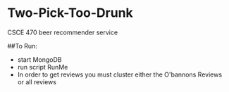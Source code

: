 Two-Pick-Too-Drunk
==================

CSCE 470 beer recommender service

##To Run:
* start MongoDB
* run script RunMe
* In order to get reviews you must cluster either the O'bannons Reviews or all reviews
